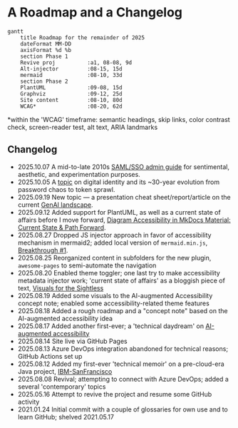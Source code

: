 # A Roadmap and a Changelog

```mermaid
gantt
    title Roadmap for the remainder of 2025
    dateFormat MM-DD
    axisFormat %d %b
    section Phase 1
    Revive proj          :a1, 08-08, 9d
    Alt-injector         :08-15, 15d
    mermaid              :08-10, 33d
    section Phase 2
    PlantUML             :09-08, 15d
    Graphviz             :09-12, 25d
    Site content         :08-10, 80d
    WCAG*                :08-20, 62d
```

*within the 'WCAG' timeframe: semantic headings, skip links, color contrast check, screen-reader test, alt text, ARIA landmarks

## Changelog

- 2025.10.07 A mid-to-late 2010s [SAML/SSO admin guide](../sec_net-sec/saml-admin.md) for sentimental, aesthetic, and experimentation purposes. 
- 2025.10.05 A [topic](../sec_freeform/identity.md) on digital identity and its ~30-year evolution from password chaos to token sprawl.
- 2025.09.19 New topic — a presentation cheat sheet/report/article on the current [GenAI landscape](../sec_freeform/gen-ai-landscape-primer.md).
- 2025.09.12 Added support for PlantUML, as well as a current state of affairs before I move forward, [Diagram Accessibility in MkDocs Material: Current State & Path Forward](../sec_accss/mkdocs-mermaid-plantuml-graphviz.md).
- 2025.08.27 Dropped JS injector approach in favor of accessibility mechanism in mermaid2; added local version of `mermaid.min.js`, [Breakthrough #1](../sec_accss/breakthru1-mermaid-svg.md).
- 2025.08.25 Reorganized content in subfolders for the new plugin, `awesome-pages` to semi-automate the navigation
- 2025.08.20 Enabled theme toggler; one last try to make accessibility metadata injector work; 'current state of affairs' as a bloggish piece of text, [Visuals for the Sightless](../sec_accss/visuals-for-the-sightless.md)  
- 2025.08.19 Added some visuals to the AI-augmented Accessibility concept note; enabled some accessibility-related theme features
- 2025.08.18 Added a rough roadmap and a "concept note" based on the AI-augmented accessibility idea
- 2025.08.17 Added another first-ever; a 'technical daydream' on [AI-augmented accessibility](../sec_freeform/ai-accessibility.md)
- 2025.08.14 Site live via GitHub Pages
- 2025.08.13 Azure DevOps integration abandoned for technical reasons; GitHub Actions set up
- 2025.08.12 Added my first-ever 'technical memoir' on a pre-cloud-era Java project, [IBM-SanFrancisco](../sec_freeform/ibm-sanfran.md)
- 2025.08.08 Revival; attempting to connect with Azure DevOps; added a several 'contemporary' topics
- 2025.05.16 Attempt to revive the project and resume some GitHub activity
- 2021.01.24 Initial commit with a couple of glossaries for own use and to learn GitHub; shelved 2021.05.17
